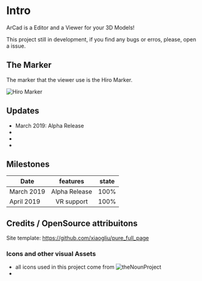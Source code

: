 # Intro
ArCad is a Editor and a Viewer for your 3D Models!

This project still in development, if you find any bugs or erros, please, open a issue.

## The Marker

The marker that the viewer use is the Hiro Marker.

![Hiro Marker](https://jeromeetienne.github.io/AR.js/data/images/HIRO.jpg "Hiro Marker")

## Updates
- March 2019: Alpha Release
-  
-
-

## Milestones
| Date       |      features                |  state |
|------------|:----------------------------:|:-----: |
| March 2019 | Alpha Release                |  100%  |
| April 2019 | VR support                   |  100%  |


## Credits / OpenSource attribuitons

Site template: https://github.com/xiaogliu/pure_full_page

### Icons and other visual Assets
- all icons used in this project come from ![theNounProject](https://thenounproject.com)
- 
